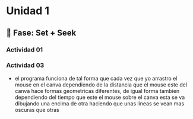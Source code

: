 # Unidad 1

## 🔎 Fase: Set + Seek

### Actividad 01 



### Actividad 03 
- el programa funciona de tal forma que cada vez que yo arrastro el mouse en el canva dependiendo de la distancia que el mouse este del canva hace formas geometricas diferentes, de igual forma tambien dependiendo del tiempo que este el mouse sobre el canva esta se va dibujando una encima de otra haciendo que unas lineas se vean mas oscuras que otras
